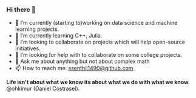 ### Hi there 👋





- 🔭 I’m currently (starting to)working on data science and machine learning projects.
- 🌱 I’m currently learning C++, Julia.
- 👯 I’m looking to collaborate on projects which will help open-source initiatives.
- 🤔 I’m looking for help with to collaborate on some college projects.
- 💬 Ask me about anything but not about complex math
- 📫 How to reach me: ssenthil1490@github.com



**Life isn't about what we know its about what we do with what we know.**  @ohkimur (Daniel Costrasel).
